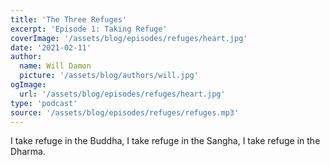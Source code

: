 ```yaml
---
title: 'The Three Refuges'
excerpt: 'Episode 1: Taking Refuge'
coverImage: '/assets/blog/episodes/refuges/heart.jpg'
date: '2021-02-11'
author:
  name: Will Damon
  picture: '/assets/blog/authors/will.jpg'
ogImage:
  url: '/assets/blog/episodes/refuges/heart.jpg'
type: 'podcast'  
source: '/assets/blog/episodes/refuges/refuges.mp3'
---
```


I take refuge in the Buddha,
I take refuge in the Sangha,
I take refuge in the Dharma.

